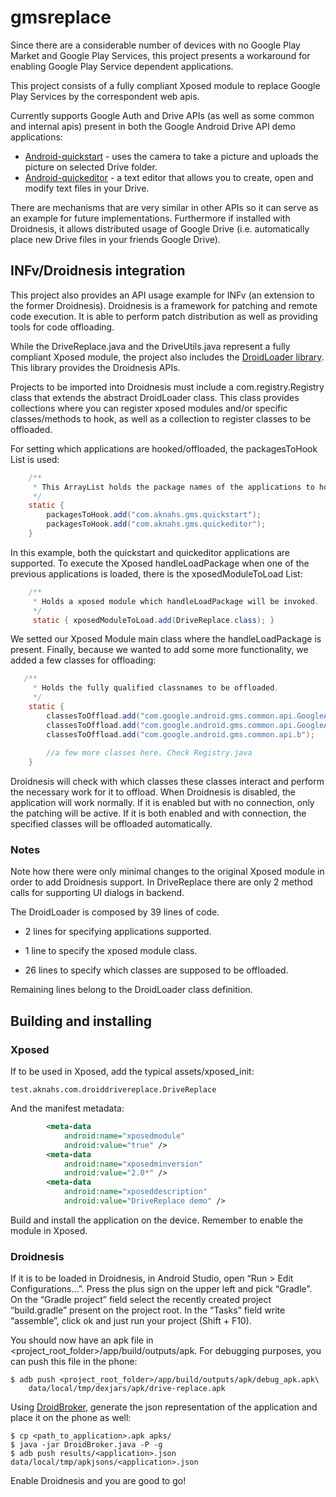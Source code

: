 gmsreplace
==========
Since there are a considerable number of devices with no Google Play Market and Google Play Services, this project presents a workaround for enabling Google Play Service dependent applications. 

This project consists of a fully compliant Xposed module to replace Google Play Services by the correspondent web apis. 

Currently supports Google Auth and Drive APIs (as well as some common and internal apis) present in both the Google Android Drive API demo applications:

* [Android-quickstart](https://github.com/googledrive/android-quickstart) - uses the camera to take a picture and uploads the picture on selected Drive folder.
* [Android-quickeditor](https://github.com/4knahs/android-quickeditor) - a text editor that allows you to create, open and modify text files in your Drive.
 
There are mechanisms that are very similar in other APIs so it can serve as an example for future implementations. Furthermore if installed with Droidnesis, it allows distributed usage of Google Drive (i.e. automatically place new Drive files in your friends Google Drive).

## INFv/Droidnesis integration

This project also provides an API usage example for INFv (an extension to the former Droidnesis). 
Droidnesis is a framework for patching and remote code execution.
It is able to perform patch distribution as well as providing tools for code offloading.

While the DriveReplace.java and the DriveUtils.java represent a fully compliant Xposed module, the project also includes the [DroidLoader library](https://github.com/4knahs/DroidLoader).
This library provides the Droidnesis APIs.

Projects to be imported into Droidnesis must include a com.registry.Registry class that extends the abstract DroidLoader class.
This class provides collections where you can register xposed modules and/or specific classes/methods to hook, as well as a collection to register classes to be offloaded.

For setting which applications are hooked/offloaded, the packagesToHook List is used:

```java
    /**
     * This ArrayList holds the package names of the applications to hook
     */
    static {
        packagesToHook.add("com.aknahs.gms.quickstart");
        packagesToHook.add("com.aknahs.gms.quickeditor");
    }
```

In this example, both the quickstart and quickeditor applications are supported.
To execute the Xposed handleLoadPackage when one of the previous applications is loaded, there is the xposedModuleToLoad List:

```java
    /**
     * Holds a xposed module which handleLoadPackage will be invoked.
     */
     static { xposedModuleToLoad.add(DriveReplace.class); }
```

We setted our Xposed Module main class where the handleLoadPackage is present.
Finally, because we wanted to add some more functionality, we added a few classes for offloading:

```java
   /**
     * Holds the fully qualified classnames to be offloaded.
     */
    static {
        classesToOffload.add("com.google.android.gms.common.api.GoogleApiClient.Builder");
        classesToOffload.add("com.google.android.gms.common.api.GoogleApiClient");
        classesToOffload.add("com.google.android.gms.common.api.b");
        
        //a few more classes here. Check Registry.java
    }
```
Droidnesis will check with which classes these classes interact and perform the necessary work for it to offload.
When Droidnesis is disabled, the application will work normally. If it is enabled but with no connection, only the patching will be active.
If it is both enabled and with connection, the specified classes will be offloaded automatically.

### Notes
Note how there were only minimal changes to the original Xposed module in order to add Droidnesis support.
In DriveReplace there are only 2 method calls for supporting UI dialogs in backend.

The DroidLoader is composed by 39 lines of code.

* 2 lines for specifying applications supported.

* 1 line to specify the xposed module class.

* 26 lines to specify which classes are supposed to be offloaded.

Remaining lines belong to the DroidLoader class definition.

## Building and installing

### Xposed

If to be used in Xposed, add the typical assets/xposed_init:
```
test.aknahs.com.droiddrivereplace.DriveReplace
```
And the manifest metadata:
```xml
        <meta-data
            android:name="xposedmodule"
            android:value="true" />
        <meta-data
            android:name="xposedminversion"
            android:value="2.0*" />
        <meta-data
            android:name="xposeddescription"
            android:value="DriveReplace demo" />
```
Build and install the application on the device. Remember to enable the module in Xposed.

### Droidnesis

If it is to be loaded in Droidnesis, in Android Studio, open “Run > Edit Configurations…”. Press the plus sign on the upper left and pick “Gradle”. On the “Gradle project” field select the recently created project “build.gradle” present on the project root. In the “Tasks” field write “assemble”, click ok and just run your project (Shift + F10).

You should now have an apk file in <project_root_folder>/app/build/outputs/apk. For debugging purposes, you can push this file in the phone:
```shell
$ adb push <project_root_folder>/app/build/outputs/apk/debug_apk.apk\
    data/local/tmp/dexjars/apk/drive-replace.apk
```

Using [DroidBroker](https://bitbucket.org/aknahs/droidbroker), generate the json representation of the application and place it on the phone as well:
```shell
$ cp <path_to_application>.apk apks/
$ java -jar DroidBroker.java -P -g
$ adb push results/<application>.json data/local/tmp/apkjsons/<application>.json
```

Enable Droidnesis and you are good to go!
